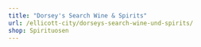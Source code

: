 ```yaml
---
title: "Dorsey's Search Wine & Spirits"
url: /ellicott-city/dorseys-search-wine-und-spirits/
shop: Spirituosen
---
```

